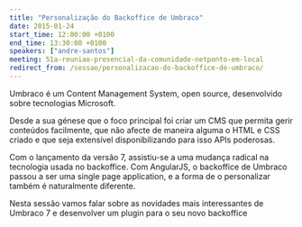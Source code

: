 ```yaml
---
title: "Personalização do Backoffice de Umbraco"
date: 2015-01-24
start_time: 12:00:00 +0100
end_time: 13:30:00 +0100
speakers: ["andre-santos"]
meeting: 51a-reuniao-presencial-da-comunidade-netponto-em-local
redirect_from: /sessao/personalizacao-do-backoffice-de-umbraco/
---
```

Umbraco é um Content Management System, open source, desenvolvido sobre tecnologias Microsoft.

Desde a sua génese que o foco principal foi criar um CMS que permita gerir conteúdos facilmente, que não afecte de maneira alguma o HTML e CSS criado e que seja extensível disponibilizando para isso APIs poderosas.

Com o lançamento da versão 7, assistiu-se a uma mudança radical na tecnologia usada no backoffice. Com AngularJS, o backoffice de Umbraco passou a ser uma single page application, e a forma de o personalizar também é naturalmente diferente.

Nesta sessão vamos falar sobre as novidades mais interessantes de Umbraco 7 e desenvolver um plugin para o seu novo backoffice

